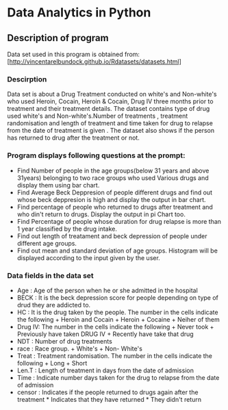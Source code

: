 # Data Analytics in Python

## Description of program
Data set used in this program is obtained from:
[http://vincentarelbundock.github.io/Rdatasets/datasets.html]

### Descirption
Data set is about a Drug Treatment conducted on white's and Non-white's who used Heroin, Cocain, Heroin & Cocain, Drug IV three months prior to treatment and their treatment details. The dataset contains type of drug used white's and Non-white's.Number of treatments , treatment randomisation and length of treatment and time taken for drug to relapse from the date of treatment is given . The dataset also shows if the person has returned to drug after the treatment or not.

### Program displays following questions at the prompt:

* Find Number of people in the age groups(below 31 years and above 31years) belonging to two race groups who used Various drugs and display them using bar chart.
* Find Average Beck Deppresion of people different drugs and find out whose beck deppresion is high and display the output in bar chart.
* Find percentage of people who returned to drugs after treatment and who din't return to drugs. Display the output in pi Chart too.
* Find Percentage of people whose duration for drug relapse is more than 1 year classified by the drug intake.
* Find out length of treatament and beck depression of people under different age groups.
* Find out mean and standard deviation of age groups. Histogram will be displayed according to   the input given by the user.

### Data fields in the data set
* Age : Age of the person when he or she admitted in the hospital
* BECK : It is the beck depression score for people depending on type of drud they are addicted to.
* HC : It is the drug taken by the people. The number in the cells indicate the following
                     + Heroin and Cocain
                     + Heroin
                     + Cocaine
                     + Neiher of them
* Drug IV: The number in the cells indicate the following
                      + Never took
                      + Previously have taken DRUG IV
                      + Recently have take that drug
* NDT : Number of drug treatments
* race : Race group.
                      + White's
                      + Non- White's
* Treat : Treatment randomisation. The number in the cells indicate the following
                       + Long
                       + Short
* Len.T : Length of treatment in days from the date of admission
* Time  : Indicate number days taken for the drug to relapse from the date of admission
* censor : Indicates if the people returned to drugs again after the treatment
                       * Indicates that they have returned
                       * They didn't return


